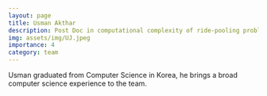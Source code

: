 ```yaml
---
layout: page
title: Usman Akthar
description: Post Doc in computational complexity of ride-pooling problems.
img: assets/img/UJ.jpeg
importance: 4
category: team
---
```


Usman graduated from Computer Science in Korea, he brings a broad computer science experience to the team.
